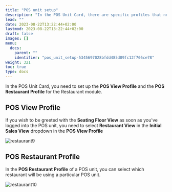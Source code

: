 ```yaml
---
title: "POS unit setup"
description: "In the POS Unit Card, there are specific profiles that need to be set up for the Restaurant module."
lead: ""
date: 2023-08-22T13:22:44+02:00
lastmod: 2023-08-22T13:22:44+02:00
draft: false
images: []
menu:
  docs:
    parent: ""
    identifier: "pos_unit_setup-5345697028bfdd485d09fc12f705ce78"
weight: 321
toc: true
type: docs
---
```


In the POS Unit Card, you need to set up the **POS View Profile** and the **POS Restaurant Profile** for the Restaurant module.

## POS View Profile

If you wish to be greeted with the **Seating Floor View** as soon as you've logged into the POS unit, you need to select **Restaurant View** in the **Initial Sales View** dropdown in the **POS View Profile**

![restaurant9](restaurant9.PNG)

## POS Restaurant Profile

In the **POS Restaurant Profile** of a POS unit, you can select which restaurant will be using a particular POS unit. 

![restaurant10](restaurant10.PNG)
